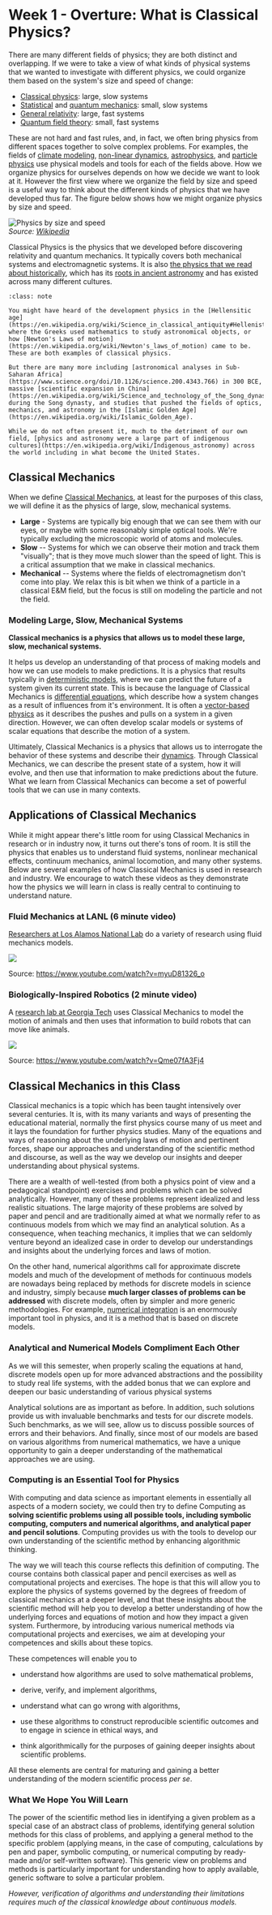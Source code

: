 # Week 1 - Overture: What is Classical Physics?

There are many different fields of physics; they are both distinct and overlapping. If we were to take a view of what kinds of physical systems that we wanted to investigate with different physics, we could organize them based on the system's size and speed of change:

- [Classical physics](https://en.wikipedia.org/wiki/Classical_physics): large, slow systems
- [Statistical](https://en.wikipedia.org/wiki/Statistical_mechanics) and [quantum mechanics](https://en.wikipedia.org/wiki/Quantum_mechanics): small, slow systems
- [General relativity](https://en.wikipedia.org/wiki/General_relativity): large, fast systems
- [Quantum field theory](https://en.wikipedia.org/wiki/Quantum_field_theory): small, fast systems

These are not hard and fast rules, and, in fact, we often bring physics from different spaces together to solve complex problems. For examples, the fields of [climate modeling](https://en.wikipedia.org/wiki/Climate_model), [non-linear dynamics](https://en.wikipedia.org/wiki/Nonlinear_system), [astrophysics](https://en.wikipedia.org/wiki/Astrophysics), and [particle physics](https://en.wikipedia.org/wiki/Particle_physics) use physical models and tools for each of the fields above. How we organize physics for ourselves depends on how we decide we want to look at it. However the first view where we organize the field by size and speed is a useful way to think about the different kinds of physics that we have developed thus far. The figure below shows how we might organize physics by size and speed.

![Physics by size and speed](../images/notes/week1/640px-Modernphysicsfields.svg.png)<br>
*Source: [Wikipedia](https://commons.wikimedia.org/wiki/File:Modernphysicsfields.svg)*

Classical Physics is the physics that we developed before discovering relativity and quantum mechanics. It typically covers both mechanical systems and electromagnetic systems. It is also [the physics that we read about historically](https://en.wikipedia.org/wiki/History_of_physics), which has its [roots in ancient astronomy](https://en.wikipedia.org/wiki/History_of_astronomy) and has existed across many different cultures. 

```{admonition} Wherever there were people, there was Classical Physics.
:class: note

You might have heard of the development physics in the [Hellensitic age](https://en.wikipedia.org/wiki/Science_in_classical_antiquity#Hellenistic_age) where the Greeks used mathematics to study astronomical objects, or how [Newton's Laws of motion](https://en.wikipedia.org/wiki/Newton's_laws_of_motion) came to be. These are both examples of classical physics. 

But there are many more including [astronomical analyses in Sub-Saharan Africa](https://www.science.org/doi/10.1126/science.200.4343.766) in 300 BCE, massive [scientific expansion in China](https://en.wikipedia.org/wiki/Science_and_technology_of_the_Song_dynasty) during the Song dynasty, and studies that pushed the fields of optics, mechanics, and astronomy in the [Islamic Golden Age](https://en.wikipedia.org/wiki/Islamic_Golden_Age). 

While we do not often present it, much to the detriment of our own field, [physics and astronomy were a large part of indigenous cultures](https://en.wikipedia.org/wiki/Indigenous_astronomy) across the world including in what become the United States. 
```

## Classical Mechanics

When we define [Classical Mechanics](https://en.wikipedia.org/wiki/Classical_mechanics), at least for the purposes of this class, we will define it as the physics of large, slow, mechanical systems.

- **Large** - Systems are typically big enough that we can see them with our eyes, or maybe with some reasonably simple optical tools. We're typically excluding the microscopic world of atoms and molecules.
- **Slow** -- Systems for which we can observe their motion and track them "visually"; that is they move much slower than the speed of light. This is a critical assumption that we make in classical mechanics.
- **Mechanical** -- Systems where the fields of electromagnetism don't come into play. We relax this is bit when we think of a particle in a classical E&M field, but the focus is still on modeling the particle and not the field.

### Modeling Large, Slow, Mechanical Systems

**Classical mechanics is a physics that allows us to model these large, slow, mechanical systems.**

It helps us develop an understanding of that process of making models and how we can use models to make predictions. It is a physics that results typically in [deterministic models](https://en.wikipedia.org/wiki/Determinism), where we can predict the future of a system given its current state. This is because the language of Classical Mechanics is [differential equations](https://en.wikipedia.org/wiki/Differential_equation), which describe how a system changes as a result of influences from it's environment. It is often a [vector-based physics](<https://en.wikipedia.org/wiki/Vector_(mathematics_and_physics)>) as it describes the pushes and pulls on a system in a given direction. However, we can often develop scalar models or systems of scalar equations that describe the motion of a system.

Ultimately, Classical Mechanics is a physics that allows us to interrogate the behavior of these systems and describe their [dynamics](<https://en.wikipedia.org/wiki/Dynamics_(mechanics)>). Through Classical Mechanics, we can describe the present state of a system, how it will evolve, and then use that information to make predictions about the future. What we learn from Classical Mechanics can become a set of powerful tools that we can use in many contexts.


## Applications of Classical Mechanics

While it might appear there's little room for using Classical Mechanics in research or in industry now, it turns out there's tons of room. It is still the physics that enables us to understand fluid systems, nonlinear mechanical effects, continuum mechanics, animal locomotion, and many other systems. Below are several examples of how Classical Mechanics is used in research and industry. We encourage to watch these videos as they demonstrate how the physics we will learn in class is really central to continuing to understand nature.


### Fluid Mechanics at LANL (6 minute video)

[Researchers at Los Alamos National Lab](https://www.lanl.gov/org/ddste/aldsc/theoretical/fluid-dynamics-solid-mechanics/index.php) do a variety of research using fluid mechanics models.


[![](https://img.youtube.com/vi/myuD81326_o/hqdefault.jpg)](https://youtube.com/watch?v=myuD81326_o)

Source: <https://www.youtube.com/watch?v=myuD81326_o>

### Biologically-Inspired Robotics (2 minute video)

A [research lab at Georgia Tech](https://crablab.gatech.edu/) uses Classical Mechanics to model the motion of animals and then uses that information to build robots that can move like animals.

[![](https://img.youtube.com/vi/Qme07fA3Fj4/hqdefault.jpg)](https://youtube.com/watch?v=Qme07fA3Fj4)

Source: <https://www.youtube.com/watch?v=Qme07fA3Fj4>

## Classical Mechanics in this Class

Classical mechanics is a topic which has been taught intensively over
several centuries. It is, with its many variants and ways of
presenting the educational material, normally the first physics
course many of us meet and it lays the foundation for further physics
studies. Many of the equations and ways of reasoning about the
underlying laws of motion and pertinent forces, shape our approaches and understanding
of the scientific method and discourse, as well as the way we develop our insights
and deeper understanding about physical systems.


There are a wealth of
well-tested (from both a physics point of view and a pedagogical
standpoint) exercises and problems which can be solved
analytically. However, many of these problems represent idealized and
less realistic situations. The large majority of these problems are
solved by paper and pencil and are traditionally aimed
at what we normally refer to as continuous models from which we may find an analytical solution. As a consequence,
when teaching mechanics, it implies that we can seldomly venture beyond an idealized case
in order to develop our understandings and insights about the
underlying forces and laws of motion.

On the other hand, numerical algorithms call for approximate discrete
models and much of the development of methods for continuous models
are nowadays being replaced by methods for discrete models in science and
industry, simply because **much larger classes of problems can be addressed** with discrete models, often by simpler and more
generic methodologies. For example, [numerical integration](https://en.wikipedia.org/wiki/Numerical_integration) is an enormously important tool in physics, and it is a method that is based on discrete models.

### Analytical and Numerical Models Compliment Each Other

As we will this semester, when properly scaling the equations at hand,
discrete models open up for more advanced abstractions and the possibility to
study real life systems, with the added bonus that we can explore and
deepen our basic understanding of various physical systems

Analytical solutions are as important as before. In addition, such
solutions provide us with invaluable benchmarks and tests for our
discrete models. Such benchmarks, as we will see, allow us
to discuss possible sources of errors and their behaviors. And
finally, since most of our models are based on various algorithms from
numerical mathematics, we have a unique opportunity to gain a deeper
understanding of the mathematical approaches we are using.

### Computing is an Essential Tool for Physics

With computing and data science as important elements in essentially
all aspects of a modern society, we could then try to define Computing as
**solving scientific problems using all possible tools, including
symbolic computing, computers and numerical algorithms, and analytical
paper and pencil solutions**.
Computing provides us with the tools to develop our own understanding of the scientific method by enhancing algorithmic thinking.

The way we will teach this course reflects
this definition of computing. The course contains both classical paper
and pencil exercises as well as computational projects and exercises. The
hope is that this will allow you to explore the physics of systems
governed by the degrees of freedom of classical mechanics at a deeper
level, and that these insights about the scientific method will help
you to develop a better understanding of how the underlying forces and
equations of motion and how they impact a given system. Furthermore, by introducing various numerical methods
via computational projects and exercises, we aim at developing your competences and skills about these topics.

These competences will enable you to

- understand how algorithms are used to solve mathematical problems,

- derive, verify, and implement algorithms,

- understand what can go wrong with algorithms,

- use these algorithms to construct reproducible scientific outcomes and to engage in science in ethical ways, and

- think algorithmically for the purposes of gaining deeper insights about scientific problems.

All these elements are central for maturing and gaining a better understanding of the modern scientific process _per se_.

### What We Hope You Will Learn

The power of the scientific method lies in identifying a given problem
as a special case of an abstract class of problems, identifying
general solution methods for this class of problems, and applying a
general method to the specific problem (applying means, in the case of
computing, calculations by pen and paper, symbolic computing, or
numerical computing by ready-made and/or self-written software). This
generic view on problems and methods is particularly important for
understanding how to apply available, generic software to solve a
particular problem.

_However, verification of algorithms and understanding their limitations requires much of the classical knowledge about continuous models._



